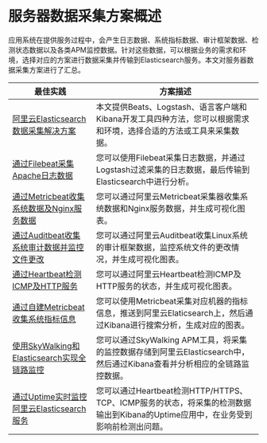 # 服务器数据采集方案概述

应用系统在提供服务过程中，会产生日志数据、系统指标数据、审计框架数据、检测状态数据以及各类APM监控数据。针对这些数据，可以根据业务的需求和环境，选择对应的方案进行数据采集并传输到Elasticsearch服务。本文对服务器数据采集方案进行了汇总。

|最佳实践|方案描述|
|----|----|
|[阿里云Elasticsearch数据采集解决方案](/cn.zh-CN/最佳实践/Elasticsearch应用/服务器数据采集/阿里云Elasticsearch数据采集解决方案.md)|本文提供Beats、Logstash、语言客户端和Kibana开发工具四种方法，您可以根据需求和环境，选择合适的方法或工具来采集数据。|
|[通过Filebeat采集Apache日志数据](/cn.zh-CN/最佳实践/Elasticsearch应用/服务器数据采集/通过Filebeat采集Apache日志数据.md)|您可以使用Filebeat采集日志数据，并通过Logstash过滤采集的日志数据，最后传输到Elasticsearch中进行分析。|
|[通过Metricbeat收集系统数据及Nginx服务数据](/cn.zh-CN/最佳实践/Elasticsearch应用/服务器数据采集/通过Metricbeat收集系统数据及Nginx服务数据.md)|您可以通过阿里云Metricbeat采集器收集系统数据和Nginx服务数据，并生成可视化图表。|
|[通过Auditbeat收集系统审计数据并监控文件更改](/cn.zh-CN/最佳实践/Elasticsearch应用/服务器数据采集/通过Auditbeat收集系统审计数据并监控文件更改.md)|您可以通过阿里云Auditbeat收集Linux系统的审计框架数据，监控系统文件的更改情况，并生成可视化图表。|
|[通过Heartbeat检测ICMP及HTTP服务](/cn.zh-CN/最佳实践/Elasticsearch应用/服务器数据采集/通过Heartbeat检测ICMP及HTTP服务.md)|您可以通过阿里云Heartbeat检测ICMP及HTTP服务的状态，并生成可视化图表。|
|[通过自建Metricbeat收集系统指标信息](/cn.zh-CN/最佳实践/Elasticsearch应用/服务器数据采集/通过自建Metricbeat收集系统指标信息.md)|您可以使用Metricbeat采集对应机器的指标信息，推送到阿里云Elaticsearch上，然后通过Kibana进行搜索分析，生成对应的图表。|
|[使用SkyWalking和Elasticsearch实现全链路监控](/cn.zh-CN/最佳实践/Elasticsearch应用/服务器数据采集/使用SkyWalking和Elasticsearch实现全链路监控.md)|您可以通过SkyWalking APM工具，将采集的监控数据存储到阿里云Elasticsearch中，然后通过Kibana查看并分析相应的全链路监控数据。|
|[通过Uptime实时监控阿里云Elasticsearch服务](/cn.zh-CN/最佳实践/Elasticsearch应用/服务器数据采集/通过Uptime实时监控阿里云Elasticsearch服务.md)|您可以通过Heartbeat检测HTTP/HTTPS、TCP、ICMP服务的状态，将采集的检测数据输出到Kibana的Uptime应用中，在业务受到影响前检测出问题。|

